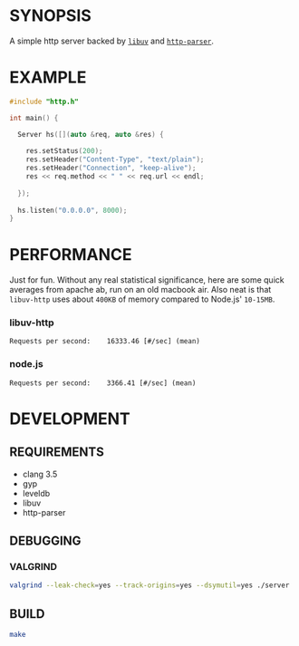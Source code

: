 # SYNOPSIS
A simple http server backed by [`libuv`](https://github.com/joyent/libuv) 
and [`http-parser`](https://github.com/joyent/http-parser).

# EXAMPLE

```cpp
#include "http.h"

int main() {

  Server hs([](auto &req, auto &res) {
    
    res.setStatus(200);
    res.setHeader("Content-Type", "text/plain");
    res.setHeader("Connection", "keep-alive");
    res << req.method << " " << req.url << endl;
 
  });
  
  hs.listen("0.0.0.0", 8000);
}
```

# PERFORMANCE

Just for fun. Without any real statistical significance, here are 
some quick averages from apache ab, run on an old macbook air. Also
neat is that `libuv-http` uses about `400KB` of memory compared to 
Node.js' `10-15MB`.

### libuv-http
```
Requests per second:    16333.46 [#/sec] (mean)
```

### node.js
```
Requests per second:    3366.41 [#/sec] (mean)
```

# DEVELOPMENT

## REQUIREMENTS

- clang 3.5
- gyp
- leveldb
- libuv
- http-parser

## DEBUGGING

### VALGRIND

```bash
valgrind --leak-check=yes --track-origins=yes --dsymutil=yes ./server
```

## BUILD

```bash
make
```

